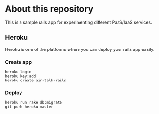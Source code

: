 # About this repository
This is a sample rails app for experimenting different PaaS/IaaS services.

## Heroku
Heroku is one of the platforms where you can deploy your rails app easily.

### Create app
```
heroku login
heroku key:add
heroku create air-talk-rails
```

### Deploy
```
heroku run rake db:migrate
git push heroku master
```
